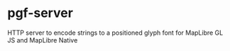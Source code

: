 # pgf-server
HTTP server to encode strings to a positioned glyph font for MapLibre GL JS and MapLibre Native
